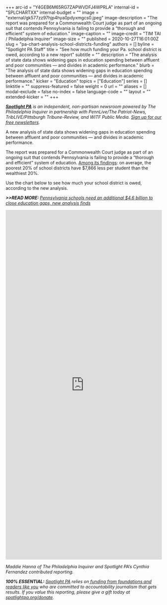+++
arc-id = "Y4GEB6M65RG7ZAPWVDFJ4WPRLA"
internal-id = "SPLCHARTXX"
internal-budget = ""
image = "external/gk577zz97hjp4hya0pdyxmgcs0.jpeg"
image-description = "The report was prepared for a Commonwealth Court judge as part of an ongoing suit that contends Pennsylvania is failing to provide a “thorough and efficient” system of education."
image-caption = ""
image-credit = "TIM TAI / Philadelphia Inquirer"
image-size = ""
published = 2020-10-27T16:01:00Z
slug = "pa-chart-analysis-school-districts-funding"
authors = []
byline = "Spotlight PA Staff"
title = "See how much funding your Pa. school district is owed, according to a new report"
subtitle = ""
description = "The analysis of state data shows widening gaps in education spending between affluent and poor communities — and divides in academic performance."
blurb = "The analysis of state data shows widening gaps in education spending between affluent and poor communities — and divides in academic performance."
kicker = "Education"
topics = ["Education"]
series = []
linktitle = ""
suppress-featured = false
weight = 0
url = ""
aliases = []
modal-exclude = false
no-index = false
language-code = ""
layout = ""
extended-kicker = ""
+++

<a href="https://www.spotlightpa.org/"><i><b>Spotlight PA</b></i></a><i> is an independent, non-partisan newsroom powered by The Philadelphia Inquirer in partnership with PennLive/The Patriot-News, TribLIVE/Pittsburgh Tribune-Review, and WITF Public Media. </i><a href="https://www.spotlightpa.org/newsletters"><i>Sign up for our free newsletters</i></a><i>.</i>

A new analysis of state data shows widening gaps in education spending between affluent and poor communities — and divides in academic performance.

The report was prepared for a Commonwealth Court judge as part of an ongoing suit that contends Pennsylvania is failing to provide a “thorough and efficient” system of education. <a href="https://www.spotlightpa.org/news/2020/10/pa-public-school-funding-analysis-philadelphia-reading-lancaster/" target="_blank">Among its findings</a>: on average, the poorest 20% of school districts have $7,866 less per student than the wealthiest 20%.

Use the chart below to see how much your school district is owed, according to the new analysis.

<i><b>&gt;&gt;READ MORE: </b></i><a href="https://www.spotlightpa.org/news/2020/10/pa-public-school-funding-analysis-philadelphia-reading-lancaster/" target="_blank"><i>Pennsylvania schools need an additional $4.6 billion to close education gaps, new analysis finds</i></a>

<iframe title="Disparities in Funding for Low-Income Pa. Students" aria-label="chart" id="datawrapper-chart-i0B6Y" src="https://datawrapper.dwcdn.net/i0B6Y/4/" scrolling="no" frameborder="0" style="width: 0; min-width: 100% !important; border: none;" height="1126"></iframe><script type="text/javascript">!function(){"use strict";window.addEventListener("message",(function(a){if(void 0!==a.data["datawrapper-height"])for(var e in a.data["datawrapper-height"]){var t=document.getElementById("datawrapper-chart-"+e)||document.querySelector("iframe[src*='"+e+"']");t&&(t.style.height=a.data["datawrapper-height"][e]+"px")}}))}();
</script>

<i>Maddie Hanna of The Philadelphia Inquirer and Spotlight PA’s Cynthia Fernandez contributed reporting.</i>

<i><b>100% ESSENTIAL:</b></i><i> </i><a href="https://www.spotlightpa.org/"><i>Spotlight PA</i></a><i> relies on</i><a href="https://www.spotlightpa.org/support"><i> funding from foundations and readers like you</i></a><i> who are committed to accountability journalism that gets results. If you value this reporting, please give a gift today at </i><a href="http://spotlightpa.org/donate"><i>spotlightpa.org/donate</i></a><i>.</i>
